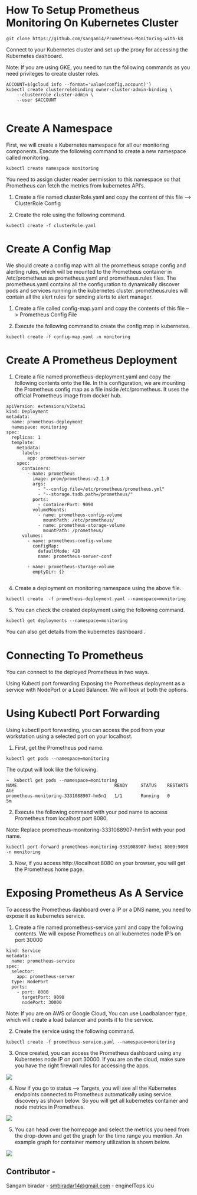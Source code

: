# How To Setup Prometheus Monitoring On Kubernetes Cluster

```git clone https://github.com/sangam14/Prometheus-Monitoring-with-k8```

Connect to your Kubernetes cluster and set up the proxy for accessing the Kubernetes dashboard.

Note: If you are using GKE, you need to run the following commands as you need privileges to create cluster roles.

```
ACCOUNT=$(gcloud info --format='value(config.account)')
kubectl create clusterrolebinding owner-cluster-admin-binding \
    --clusterrole cluster-admin \
    --user $ACCOUNT
    
 ```
# Create A Namespace

First, we will create a Kubernetes namespace for all our monitoring components. Execute the following command to create a new namespace called monitoring.

```kubectl create namespace monitoring```

You need to assign cluster reader permission to this namespace so that Prometheus can fetch the metrics from kubernetes API’s.

1. Create a file named clusterRole.yaml and copy the content of this file –> ClusterRole Config

2. Create the role using the following command.


```kubectl create -f clusterRole.yaml```

# Create A Config Map

We should create a config map with all the prometheus scrape config and alerting rules, which will be mounted to the Prometheus container in /etc/prometheus as prometheus.yaml and prometheus.rules files. The prometheus.yaml contains all the configuration to dynamically discover pods and services running in the kubernetes cluster. prometheus.rules will contain all the alert rules for sending alerts to alert manager.

1. Create a file called config-map.yaml and copy the contents of this file –> Prometheus Config File

2. Execute the following command to create the config map in kubernetes.

```kubectl create -f config-map.yaml -n monitoring```

# Create A Prometheus Deployment

1. Create a file named prometheus-deployment.yaml and copy the following contents onto the file. In this configuration, we are mounting the Prometheus config map as a file inside /etc/prometheus. It uses the official Prometheus image from docker hub.

```
apiVersion: extensions/v1beta1
kind: Deployment
metadata:
  name: prometheus-deployment
  namespace: monitoring
spec:
  replicas: 1
  template:
    metadata:
      labels:
        app: prometheus-server
    spec:
      containers:
        - name: prometheus
          image: prom/prometheus:v2.1.0
          args:
            - "--config.file=/etc/prometheus/prometheus.yml"
            - "--storage.tsdb.path=/prometheus/"
          ports:
            - containerPort: 9090
          volumeMounts:
            - name: prometheus-config-volume
              mountPath: /etc/prometheus/
            - name: prometheus-storage-volume
              mountPath: /prometheus/
      volumes:
        - name: prometheus-config-volume
          configMap:
            defaultMode: 420
            name: prometheus-server-conf
  
        - name: prometheus-storage-volume
          emptyDir: {}
          
```
4. Create a deployment on monitoring namespace using the above file.

```kubectl create  -f prometheus-deployment.yaml --namespace=monitoring```

5. You can check the created deployment using the following command.

```kubectl get deployments --namespace=monitoring```

You can also get details from the kubernetes dashboard .

# Connecting To Prometheus

You can connect to the deployed Prometheus in two ways.

Using Kubectl port forwarding
Exposing the Prometheus deployment as a service with NodePort or a Load Balancer.
We will look at both the options.

# Using Kubectl Port Forwarding

Using kubectl port forwarding, you can access the pod from your workstation using a selected port on your localhost.

1. First, get the Prometheus pod name.


```kubectl get pods --namespace=monitoring```

The output will look like the following.

```
➜  kubectl get pods --namespace=monitoring
NAME                                     READY     STATUS    RESTARTS   AGE
prometheus-monitoring-3331088907-hm5n1   1/1       Running   0          5m
```
2. Execute the following command with your pod name to access Prometheus from localhost port 8080.

Note: Replace prometheus-monitoring-3331088907-hm5n1 with your pod name.

```
kubectl port-forward prometheus-monitoring-3331088907-hm5n1 8080:9090 -n monitoring
```
3. Now, if you access http://localhost:8080 on your browser, you will get the Prometheus home page.

# Exposing Prometheus As A Service

To access the Prometheus dashboard over a IP or a DNS name, you need to expose it as kubernetes service.

1. Create a file named prometheus-service.yaml and copy the following contents. We will expose Prometheus on all kubernetes node IP’s on port 30000

```apiVersion: v1
kind: Service
metadata:
  name: prometheus-service
spec:
  selector: 
    app: prometheus-server
  type: NodePort
  ports:
    - port: 8080
      targetPort: 9090 
      nodePort: 30000
   ```
   
Note: If you are on AWS or Google Cloud, You can use Loadbalancer type, which will create a load balancer and points it to the service.

2. Create the service using the following command.
```
kubectl create -f prometheus-service.yaml --namespace=monitoring

```
3. Once created, you can access the Prometheus dashboard using any Kubernetes node IP on port 30000. If you are on the cloud, make sure you have the right firewall rules for accessing the apps.


![](https://github.com/sangam14/Prometheus-Monitoring-with-k8/blob/master/img%201.jpg)



4. Now if you go to status –> Targets, you will see all the Kubernetes endpoints connected to Prometheus automatically using service discovery as shown below. So you will get all kubernetes container and node metrics in Prometheus.



![](https://github.com/sangam14/Prometheus-Monitoring-with-k8/blob/master/img%202.jpg)

5. You can head over the homepage and select the metrics you need from the drop-down and get the graph for the time range you mention. An example graph for container memory utilization is shown below.




![](https://github.com/sangam14/Prometheus-Monitoring-with-k8/blob/master/img%203.jpg)




## Contributor - 

Sangam biradar - smbiradar14@gmail.com - engineITops.icu 
